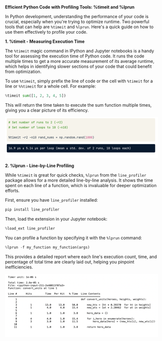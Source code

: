 **Efficient Python Code with Profiling Tools: %timeit and %lprun**

In Python development, understanding the performance of your code is crucial, especially when you're trying to optimize runtime. Two powerful tools that can help are `%timeit` and `%lprun`. Here's a quick guide on how to use them effectively to profile your code.

**1. %timeit - Measuring Execution Time**

The `%timeit` magic command in IPython and Jupyter notebooks is a handy tool for assessing the execution time of Python code. It runs the code multiple times to get a more accurate measurement of its average runtime, which helps in identifying slower sections of your code that could benefit from optimization.

To use `%timeit`, simply prefix the line of code or the cell with `%timeit` for a line or `%%timeit` for a whole cell. For example:
```python
%timeit sum([1, 2, 3, 4, 5])
```
This will return the time taken to execute the sum function multiple times, giving you a clear picture of its efficiency.

![./img/CodeProfiling_img1](.\img\CodeProfiling_img2.png)

**2. %lprun - Line-by-Line Profiling**

While `%timeit` is great for quick checks, `%lprun` from the `line_profiler` package allows for a more detailed line-by-line analysis. It shows the time spent on each line of a function, which is invaluable for deeper optimization efforts.

First, ensure you have `line_profiler` installed:
```bash
pip install line_profiler
```
Then, load the extension in your Jupyter notebook:
```python
%load_ext line_profiler
```
You can profile a function by specifying it with the `%lprun` command:
```python
%lprun -f my_function my_function(args)
```
This provides a detailed report where each line's execution count, time, and percentage of total time are clearly laid out, helping you pinpoint inefficiencies.

![/img/CodeProfiling_img1](.\img\CodeProfiling_img1.png)